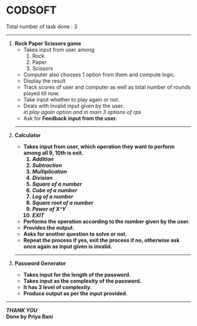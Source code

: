 # CODSOFT
Total number of task done : 3
<hr>
<ol>
<li> <b>Rock Paper Scissors game </b>
<br> <ul> <li> Takes input from user among
<ol><li>Rock
<li>Paper
<li>Scissors</ol> 
<li> Computer also chooses 1 option from them and compute logic.
<li>Display the result
<li>Track scores of user and computer as well as total number of rounds played till now.
<li>Take input whether to play again or not.
<li>Deals with invalid input given by the user. <br>
<i> in play again option and in main 3 options of rps</i>
<li>Ask for <b>Feedback<b> input from the user.
</ul>
<hr>
<li> <b>Calculator </b>
<br><ul><li>Takes input from user, which operation they want to perform among all 9, 10th is exit. 
<ol><li><i>Addition
<li>Subtraction
<li>Multiplication
<li>Division
<li>Square of a number
<li>Cube of a number
<li>Log of a number
<li>Square root of a number
<li>Power of X^Y
<li> EXIT</i>
</ol>
<li>Performs the operation according to the number given by the user.
<li>Provides the output.
<li>Asks for another question to solve or not.
<li>Repeat the process if yes, exit the process if no, otherwise ask once again as input given is invalid.
</ul>
<hr>
<li><b>Password Generator</b>
<ul><li>Takes input for the length of the password.
<li>Takes input as the complexity of the password.
<li>It has <b>3</b> level of complexity.
<li>Produce output as per the input provided.
</ul>
</ol>
<hr>
<i>THANK YOU</i>
<br>
<strong>Done by Priya Rani</strong>